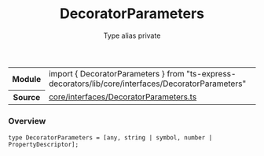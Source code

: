 <header class="symbol-info-header">    <h1 id="decoratorparameters">DecoratorParameters</h1>    <label class="symbol-info-type-label type">Type alias</label>    <label class="api-type-label private">private</label>  </header>
<section class="symbol-info">      <table class="is-full-width">        <tbody>        <tr>          <th>Module</th>          <td>            <div class="lang-typescript">                <span class="token keyword">import</span> { DecoratorParameters }                 <span class="token keyword">from</span>                 <span class="token string">"ts-express-decorators/lib/core/interfaces/DecoratorParameters"</span>                            </div>          </td>        </tr>        <tr>          <th>Source</th>          <td>            <a href="https://romakita.github.io/ts-express-decorators/#//blob/v2.17.1/src/core/interfaces/DecoratorParameters.ts#L0-L0">                core/interfaces/DecoratorParameters.ts            </a>        </td>        </tr>                </tbody>      </table>    </section>

### Overview

<pre><code class="typescript-lang">type DecoratorParameters = <span class="token punctuation">[</span><span class="token keyword">any</span><span class="token punctuation">,</span> <span class="token keyword">string</span> | symbol<span class="token punctuation">,</span> <span class="token keyword">number</span> | PropertyDescriptor<span class="token punctuation">]</span><span class="token punctuation">;</span></code></pre>
